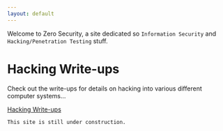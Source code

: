 ```yaml
---
layout: default
---
```


Welcome to Zero Security, a site dedicated so `Information Security` and `Hacking/Penetration Testing` stuff.

# Hacking Write-ups

Check out the write-ups for details on hacking into various different computer systems...

[Hacking Write-ups](./writeups/main-writeups.html)

```
This site is still under construction.
```


